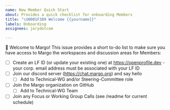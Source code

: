 ```yaml
---
name: New Member Quick Start
about: Provides a quick checklist for onboarding Members
title: "\U0001F389 Welcome {{yourname}}"
labels: Onboarding
assignees: jorydotcom

---
```


👋 Welcome to Margo! 
This issue provides a short to-do list to make sure you have access to Margo the workspaces and discussion areas for Members: 

- [ ] Create an LF ID (or update your existing one) at https://openprofile.dev - your corp. email address must be associated with your LF ID
- [ ] Join our discord server (https://chat.margo.org) and say hello
    - [ ] Add to Technical-WG and/or Steering-Committee role 
- [ ] Join the Margo organization on GitHub
    - [ ] Add to Technical-WG Team  
- [ ] Join any Focus or Working Group Calls (see /readme for current schedule)
